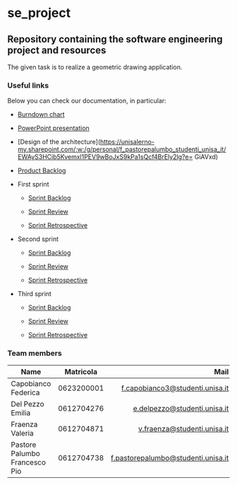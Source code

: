 # se_project
## Repository containing the software engineering project and resources

The given task is to realize a geometric drawing application.

### Useful links


Below you can check our documentation, in particular:

* [Burndown chart](https://unisalerno-my.sharepoint.com/:x:/g/personal/e_delpezzo_studenti_unisa_it/EasKX3Cd21JAqT2CDVHDq9gBq4KEimjQmMADs1MGBVbiLQ?e=2luJnj)

* [PowerPoint presentation](https://unisalerno-my.sharepoint.com/:p:/g/personal/f_pastorepalumbo_studenti_unisa_it/EUftq-z8utdAp6uI3ncBnGYBNQdsALmBYwB_2pniuJjkkQ?e=JM9ysA)

* [Design of the architecture](https://unisalerno-my.sharepoint.com/:w:/g/personal/f_pastorepalumbo_studenti_unisa_it/EWAyS3HCib5Kvemxl1PEV9wBoJxS9kPa1sQcf4BrEly2lg?e= GiAVxd)

* [Product Backlog](https://unisalerno-my.sharepoint.com/:x:/g/personal/f_pastorepalumbo_studenti_unisa_it/EQfgEhzQ0RJEsK45KyKajq0Bn4kl0isU5TcEatUb3XHl3g?e=ix1xTv)

* First sprint

    * [Sprint Backlog](https://unisalerno-my.sharepoint.com/:x:/g/personal/f_pastorepalumbo_studenti_unisa_it/ESmcFHM4kD1AvBBIhpwRPSMB-63uh9k1obcnjnS_y1NHeg?e=Pc85P7)

    * [Sprint Review](https://unisalerno-my.sharepoint.com/:w:/g/personal/f_pastorepalumbo_studenti_unisa_it/EaHwK4-oa4ZCgixW8vzvB1oBHtES5WEYU5cLV-W8d6RGnw?e=GOVNFk)

    * [Sprint Retrospective](https://unisalerno-my.sharepoint.com/:w:/g/personal/f_pastorepalumbo_studenti_unisa_it/EemCe7p-RJZDrHAYp1PsBmABoFHo2C7Vkc6X3WARYPoVoQ?e=7vwC4A)

* Second sprint

    * [Sprint Backlog](https://unisalerno-my.sharepoint.com/:x:/g/personal/e_delpezzo_studenti_unisa_it/Ee4dgBR3mOtNoKHUuNQwYvEB5y63Oqt_HkIITklnTxFyVA?e=C09RF9)

    * [Sprint Review](https://unisalerno-my.sharepoint.com/:w:/g/personal/e_delpezzo_studenti_unisa_it/EcFPhK2F-VNErGc-1utfd2MBo2hkzaE5lR9nC_0JUHmPqw?e=VUYKeL)

    * [Sprint Retrospective](https://unisalerno-my.sharepoint.com/:w:/g/personal/e_delpezzo_studenti_unisa_it/ERMwL6QgY5dMrZnu1O0Her8Bh2xHrzo-GU6sWW9aBBWMOw?e=heiGYU)

* Third sprint

    * [Sprint Backlog](https://unisalerno-my.sharepoint.com/:x:/g/personal/e_delpezzo_studenti_unisa_it/EeSRKM12YkJFmzeoVF-hzqcBdVyo9QkXwHmCXX3nBA2xSA?e=5usvLX)

    * [Sprint Review](https://unisalerno-my.sharepoint.com/:w:/g/personal/e_delpezzo_studenti_unisa_it/EVwHwDE7oWVEtfIheZocFtoBNZ4PsBAMkKI1FWj1XoglQw?e=euMkTt)

    * [Sprint Retrospective](https://unisalerno-my.sharepoint.com/:w:/g/personal/e_delpezzo_studenti_unisa_it/EbSY7uIE1xVMhwn4gQzix64B7b5o2ILSISC1PVb1CTdVQw?e=1pgCcF)

### Team members

| Name       | Matricola       | Mail  |
| ------------- |:-------------:| -----:|
| Capobianco Federica   | 0623200001 | f.capobianco3@studenti.unisa.it |
| Del Pezzo Emilia     | 0612704276    |  e.delpezzo@studenti.unisa.it |
| Fraenza Valeria |   0612704871   |    v.fraenza@studenti.unisa.it |
| Pastore Palumbo Francesco Pio | 0612704738      |    f.pastorepalumbo@studenti.unisa.it |
